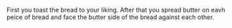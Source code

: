 First you toast the bread to your liking. After that you spread butter on eavh peice of bread and face the butter side of the bread against each other.